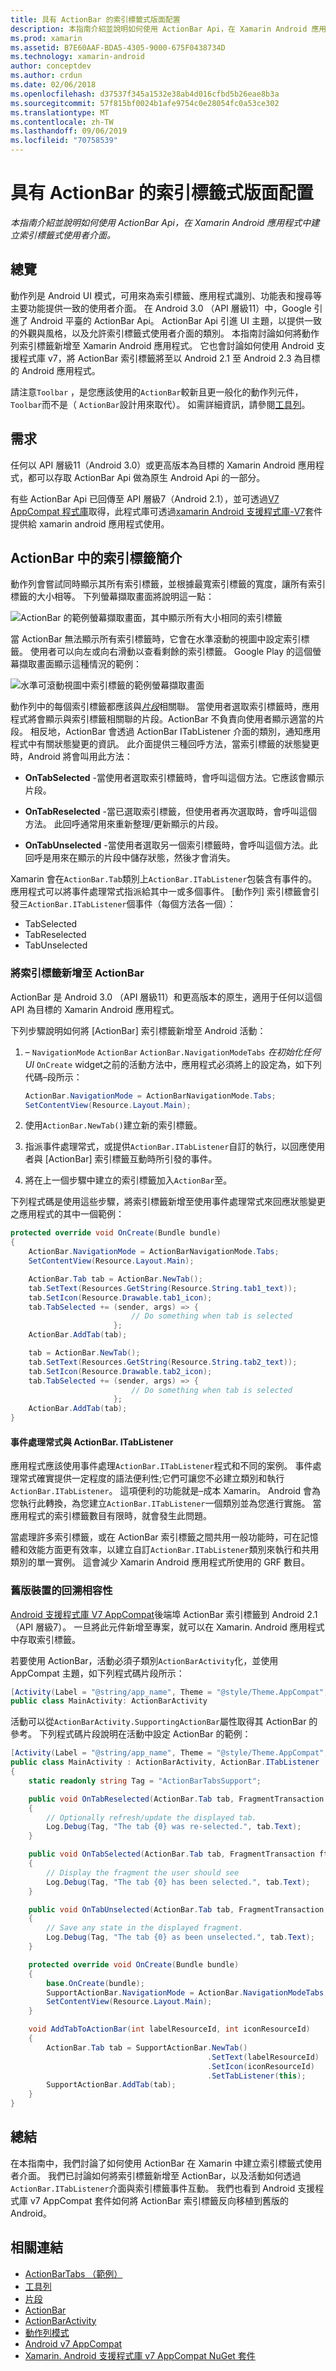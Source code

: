 ```yaml
---
title: 具有 ActionBar 的索引標籤式版面配置
description: 本指南介紹並說明如何使用 ActionBar Api，在 Xamarin Android 應用程式中建立索引標籤式使用者介面。
ms.prod: xamarin
ms.assetid: B7E60AAF-BDA5-4305-9000-675F0438734D
ms.technology: xamarin-android
author: conceptdev
ms.author: crdun
ms.date: 02/06/2018
ms.openlocfilehash: d37537f345a1532e38ab4d016cfbd5b26eae8b3a
ms.sourcegitcommit: 57f815bf0024b1afe9754c0e28054fc0a53ce302
ms.translationtype: MT
ms.contentlocale: zh-TW
ms.lasthandoff: 09/06/2019
ms.locfileid: "70758539"
---
```

# <a name="tabbed-layouts-with-the-actionbar"></a>具有 ActionBar 的索引標籤式版面配置

_本指南介紹並說明如何使用 ActionBar Api，在 Xamarin Android 應用程式中建立索引標籤式使用者介面。_

## <a name="overview"></a>總覽

動作列是 Android UI 模式，可用來為索引標籤、應用程式識別、功能表和搜尋等主要功能提供一致的使用者介面。 在 Android 3.0 （API 層級11）中，Google 引進了 Android 平臺的 ActionBar Api。 ActionBar Api 引進 UI 主題，以提供一致的外觀與風格，以及允許索引標籤式使用者介面的類別。 本指南討論如何將動作列索引標籤新增至 Xamarin Android 應用程式。 它也會討論如何使用 Android 支援程式庫 v7，將 ActionBar 索引標籤將至以 Android 2.1 至 Android 2.3 為目標的 Android 應用程式。 

請注意`Toolbar` ，是您應該使用的`ActionBar`較新且更一般化的動作列元件，`Toolbar`而不是（ `ActionBar`設計用來取代）。 如需詳細資訊，請參閱[工具列](~/android/user-interface/controls/tool-bar/index.md)。 

## <a name="requirements"></a>需求

任何以 API 層級11（Android 3.0）或更高版本為目標的 Xamarin Android 應用程式，都可以存取 ActionBar Api 做為原生 Android Api 的一部分。 

有些 ActionBar Api 已回傳至 API 層級7（Android 2.1），並可透過[V7 AppCompat 程式庫](https://developer.android.com/tools/support-library/features.html#v7-appcompat)取得，此程式庫可透過[xamarin Android 支援程式庫-V7](https://www.nuget.org/packages/Xamarin.Android.Support.v7.AppCompat/)套件提供給 xamarin android 應用程式使用。

## <a name="introducing-tabs-in-the-actionbar"></a>ActionBar 中的索引標籤簡介

動作列會嘗試同時顯示其所有索引標籤，並根據最寬索引標籤的寬度，讓所有索引標籤的大小相等。 下列螢幕擷取畫面將說明這一點： 

![ActionBar 的範例螢幕擷取畫面，其中顯示所有大小相同的索引標籤](with-action-bar-images/image1.png)

當 ActionBar 無法顯示所有索引標籤時，它會在水準滾動的視圖中設定索引標籤。 使用者可以向左或向右滑動以查看剩餘的索引標籤。 Google Play 的這個螢幕擷取畫面顯示這種情況的範例： 

![水準可滾動視圖中索引標籤的範例螢幕擷取畫面](with-action-bar-images/image2.png)

動作列中的每個索引標籤都應該與[*片段*](~/android/platform/fragments/index.md)相關聯。 當使用者選取索引標籤時，應用程式將會顯示與索引標籤相關聯的片段。ActionBar 不負責向使用者顯示適當的片段。 相反地，ActionBar 會透過 ActionBar ITabListener 介面的類別，通知應用程式中有關狀態變更的資訊。 此介面提供三種回呼方法，當索引標籤的狀態變更時，Android 將會叫用此方法： 

- **OnTabSelected** -當使用者選取索引標籤時，會呼叫這個方法。它應該會顯示片段。

- **OnTabReselected** -當已選取索引標籤，但使用者再次選取時，會呼叫這個方法。 此回呼通常用來重新整理/更新顯示的片段。

- **OnTabUnselected** -當使用者選取另一個索引標籤時，會呼叫這個方法。此回呼是用來在顯示的片段中儲存狀態，然後才會消失。

Xamarin 會在`ActionBar.Tab`類別上`ActionBar.ITabListener`包裝含有事件的。 應用程式可以將事件處理常式指派給其中一或多個事件。 [動作列] 索引標籤會引發三`ActionBar.ITabListener`個事件（每個方法各一個）： 

- TabSelected
- TabReselected
- TabUnselected

### <a name="adding-tabs-to-the-actionbar"></a>將索引標籤新增至 ActionBar

ActionBar 是 Android 3.0 （API 層級11）和更高版本的原生，適用于任何以這個 API 為目標的 Xamarin Android 應用程式。 

下列步驟說明如何將 [ActionBar] 索引標籤新增至 Android 活動： 

1. &ndash; `NavigationMode` `ActionBar` `ActionBar.NavigationModeTabs` *在初始化任何 UI* `OnCreate` widget之前的活動方法中，應用程式必須將上的設定為，如下列代碼&ndash;段所示：

   ```csharp
   ActionBar.NavigationMode = ActionBarNavigationMode.Tabs;
   SetContentView(Resource.Layout.Main);
   ```

2. 使用`ActionBar.NewTab()`建立新的索引標籤。

3. 指派事件處理常式，或提供`ActionBar.ITabListener`自訂的執行，以回應使用者與 [ActionBar] 索引標籤互動時所引發的事件。

4. 將在上一個步驟中建立的索引標籤加入`ActionBar`至。

下列程式碼是使用這些步驟，將索引標籤新增至使用事件處理常式來回應狀態變更之應用程式的其中一個範例： 

```csharp
protected override void OnCreate(Bundle bundle)
{
    ActionBar.NavigationMode = ActionBarNavigationMode.Tabs;
    SetContentView(Resource.Layout.Main);

    ActionBar.Tab tab = ActionBar.NewTab();
    tab.SetText(Resources.GetString(Resource.String.tab1_text));
    tab.SetIcon(Resource.Drawable.tab1_icon);
    tab.TabSelected += (sender, args) => {
                           // Do something when tab is selected
                       };
    ActionBar.AddTab(tab);

    tab = ActionBar.NewTab();
    tab.SetText(Resources.GetString(Resource.String.tab2_text));
    tab.SetIcon(Resource.Drawable.tab2_icon);
    tab.TabSelected += (sender, args) => {
                           // Do something when tab is selected
                       };
    ActionBar.AddTab(tab);
}
```

#### <a name="event-handlers-vs-actionbaritablistener"></a>事件處理常式與 ActionBar. ITabListener

應用程式應該使用事件處理`ActionBar.ITabListener`程式和不同的案例。 事件處理常式確實提供一定程度的語法便利性;它們可讓您不必建立類別和執行`ActionBar.ITabListener`。 這項便利的功能就是&ndash;成本 Xamarin。 Android 會為您執行此轉換，為您建立`ActionBar.ITabListener`一個類別並為您進行實施。 當應用程式的索引標籤數目有限時，就會發生此問題。 

當處理許多索引標籤，或在 ActionBar 索引標籤之間共用一般功能時，可在記憶體和效能方面更有效率，以建立自訂`ActionBar.ITabListener`類別來執行和共用類別的單一實例。 這會減少 Xamarin Android 應用程式所使用的 GRF 數目。 

### <a name="backwards-compatibility-for-older-devices"></a>舊版裝置的回溯相容性

[Android 支援程式庫 V7 AppCompat](https://www.nuget.org/packages/Xamarin.Android.Support.v7.AppCompat/)後端埠 ActionBar 索引標籤到 Android 2.1 （API 層級7）。 一旦將此元件新增至專案，就可以在 Xamarin. Android 應用程式中存取索引標籤。

若要使用 ActionBar，活動必須子類別`ActionBarActivity`化，並使用 AppCompat 主題，如下列程式碼片段所示：

```csharp
[Activity(Label = "@string/app_name", Theme = "@style/Theme.AppCompat", MainLauncher = true, Icon = "@drawable/ic_launcher")]
public class MainActivity: ActionBarActivity
```

活動可以從`ActionBarActivity.SupportingActionBar`屬性取得其 ActionBar 的參考。 下列程式碼片段說明在活動中設定 ActionBar 的範例：

```csharp
[Activity(Label = "@string/app_name", Theme = "@style/Theme.AppCompat", MainLauncher = true, Icon = "@drawable/ic_launcher")]
public class MainActivity : ActionBarActivity, ActionBar.ITabListener
{
    static readonly string Tag = "ActionBarTabsSupport";

    public void OnTabReselected(ActionBar.Tab tab, FragmentTransaction ft)
    {
        // Optionally refresh/update the displayed tab.
        Log.Debug(Tag, "The tab {0} was re-selected.", tab.Text);
    }

    public void OnTabSelected(ActionBar.Tab tab, FragmentTransaction ft)
    {
        // Display the fragment the user should see
        Log.Debug(Tag, "The tab {0} has been selected.", tab.Text);
    }

    public void OnTabUnselected(ActionBar.Tab tab, FragmentTransaction ft)
    {
        // Save any state in the displayed fragment.
        Log.Debug(Tag, "The tab {0} as been unselected.", tab.Text);
    }

    protected override void OnCreate(Bundle bundle)
    {
        base.OnCreate(bundle);
        SupportActionBar.NavigationMode = ActionBar.NavigationModeTabs;
        SetContentView(Resource.Layout.Main);
    }

    void AddTabToActionBar(int labelResourceId, int iconResourceId)
    {
        ActionBar.Tab tab = SupportActionBar.NewTab()
                                            .SetText(labelResourceId)
                                            .SetIcon(iconResourceId)
                                            .SetTabListener(this);
        SupportActionBar.AddTab(tab);
    }
}
```

## <a name="summary"></a>總結

在本指南中，我們討論了如何使用 ActionBar 在 Xamarin 中建立索引標籤式使用者介面。 我們已討論如何將索引標籤新增至 ActionBar，以及活動如何透過`ActionBar.ITabListener`介面與索引標籤事件互動。 我們也看到 Android 支援程式庫 v7 AppCompat 套件如何將 ActionBar 索引標籤反向移植到舊版的 Android。 

## <a name="related-links"></a>相關連結

- [ActionBarTabs （範例）](https://docs.microsoft.com/samples/xamarin/monodroid-samples/userinterface-actionbartabs)
- [工具列](~/android/user-interface/controls/tool-bar/index.md)
- [片段](~/android/platform/fragments/index.md)
- [ActionBar](https://developer.android.com/guide/topics/ui/actionbar.html)
- [ActionBarActivity](https://developer.android.com/reference/android/support/v7/app/ActionBarActivity.html)
- [動作列模式](https://developer.android.com/design/patterns/actionbar.html)
- [Android v7 AppCompat](https://developer.android.com/tools/support-library/features.html#v7-appcompat)
- [Xamarin. Android 支援程式庫 v7 AppCompat NuGet 套件](https://www.nuget.org/packages/Xamarin.Android.Support.v7.AppCompat/)
